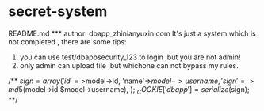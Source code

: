 # secret-system
README.md
*** author: dbapp_zhinianyuxin.com
It's just a system which is not completed , there are some tips:
1. you can use test/dbappsecurity_123 to login ,but you are not admin!
2. only admin can upload file ,but whichone can not bypass my rules.

/**
$sign = array(
                    'id'=>$model->id,
                    'name'=>$model->username,
                    'sign'=>md5($model->id.$model->username),
                );
$_COOKIE['dbapp'] = serialize($sign);
**/
